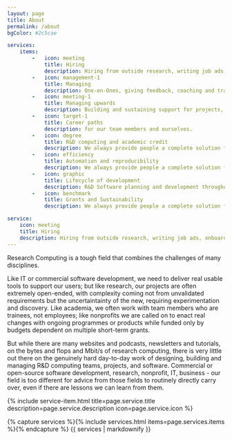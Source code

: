 ```yaml
---
layout: page
title: About
permalink: /about
bgColor: #2c5cae

services:
    items:
        -   icon: meeting
            title: Hiring 
            description: Hiring from outside research, writing job ads, onboarding, the responsibility ladder.
        -   icon: management-1
            title: Managing
            description: One-on-Ones, giving feedback, coaching and training, distributed teams.
        -   icon: meeting-1
            title: Managing upwards
            description: Building and sustaining support for projects, shepharding multi-institution collaborations, communications.
        -   icon: target-1
            title: Career paths
            description: for our team members and ourselves.
        -   icon: degree
            title: R&D computing and academic credit
            description: We always provide people a complete solution focused of any business.
        -   icon: efficiency
            title: Automation and reproducibility
            description: We always provide people a complete solution focused of any business.
        -   icon: graphic
            title: Lifecycle of development
            description: R&D Software planning and development throughout the lifecycle.
        -   icon: benchmark
            title: Grants and Sustainability
            description: We always provide people a complete solution focused of any business.

service:
    icon: meeting
    title: Hiring 
    description: Hiring from outside research, writing job ads, onboarding, the responsibility ladder.
---
```


Research Computing is a tough field that combines the challenges of many disciplines.

Like IT or commercial software development, we need to deliver real usable tools to support our users; but like research, our projects are often extremely open-ended, with complexity coming not from unvalidated requirements but the uncertaintainty of the new, requiring experimentation and discovery. Like academia, we often work with team members who are trainees, not employees; like nonprofits we are called on to enact real changes with ongoing programmes or products while funded only by budgets dependent on multiple short-term grants.

But while there are many websites and podcasts, newsletters and tutorials, on the bytes and flops and Mbit/s of research computing, there is very little out there on the genuinely hard day-to-day work of designing, building and managing R&D computing teams, projects, and software. Commercial or open-source software development, research, nonprofit, IT, business - our field is too different for advice from those fields to routinely directly carry over, even if there are lessons we can learn from them.

{% include service-item.html 
    title=page.service.title
    description=page.service.description
    icon=page.service.icon
 %}

{% capture services %}{% include services.html items=page.services.items %}{% endcapture %}
{{ services | markdownify }}